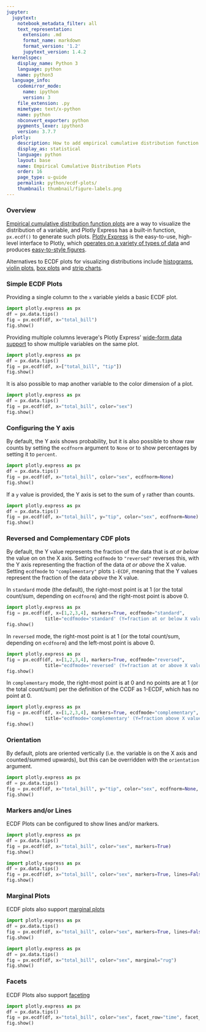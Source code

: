 ```yaml
---
jupyter:
  jupytext:
    notebook_metadata_filter: all
    text_representation:
      extension: .md
      format_name: markdown
      format_version: '1.2'
      jupytext_version: 1.4.2
  kernelspec:
    display_name: Python 3
    language: python
    name: python3
  language_info:
    codemirror_mode:
      name: ipython
      version: 3
    file_extension: .py
    mimetype: text/x-python
    name: python
    nbconvert_exporter: python
    pygments_lexer: ipython3
    version: 3.7.7
  plotly:
    description: How to add empirical cumulative distribution function (ECDF) plots.
    display_as: statistical
    language: python
    layout: base
    name: Empirical Cumulative Distribution Plots
    order: 16
    page_type: u-guide
    permalink: python/ecdf-plots/
    thumbnail: thumbnail/figure-labels.png
---
```


### Overview

[Empirical cumulative distribution function plots](https://en.wikipedia.org/wiki/Empirical_distribution_function) are a way to visualize the distribution of a variable, and Plotly Express has a built-in function, `px.ecdf()` to generate such plots. [Plotly Express](/python/plotly-express/) is the easy-to-use, high-level interface to Plotly, which [operates on a variety of types of data](/python/px-arguments/) and produces [easy-to-style figures](/python/styling-plotly-express/).

Alternatives to ECDF plots for visualizing distributions include [histograms](https://plotly.com/python/histograms/), [violin plots](https://plotly.com/python/violin/), [box plots](https://plotly.com/python/box-plots/) and [strip charts](https://plotly.com/python/strip-charts/).

### Simple ECDF Plots

Providing a single column to the `x` variable yields a basic ECDF plot.

```python
import plotly.express as px
df = px.data.tips()
fig = px.ecdf(df, x="total_bill")
fig.show()
```

Providing multiple columns leverage's Plotly Express' [wide-form data support](https://plotly.com/python/wide-form/) to show multiple variables on the same plot.

```python
import plotly.express as px
df = px.data.tips()
fig = px.ecdf(df, x=["total_bill", "tip"])
fig.show()
```

It is also possible to map another variable to the color dimension of a plot.

```python
import plotly.express as px
df = px.data.tips()
fig = px.ecdf(df, x="total_bill", color="sex")
fig.show()
```

### Configuring the Y axis

By default, the Y axis shows probability, but it is also possible to show raw counts by setting the `ecdfnorm` argument to `None` or to show percentages by setting it to `percent`.

```python
import plotly.express as px
df = px.data.tips()
fig = px.ecdf(df, x="total_bill", color="sex", ecdfnorm=None)
fig.show()
```

If a `y` value is provided, the Y axis is set to the sum of `y` rather than counts.

```python
import plotly.express as px
df = px.data.tips()
fig = px.ecdf(df, x="total_bill", y="tip", color="sex", ecdfnorm=None)
fig.show()
```

### Reversed and Complementary CDF plots

By default, the Y value represents the fraction of the data that is *at or below* the value on on the X axis. Setting `ecdfmode` to `"reversed"` reverses this, with the Y axis representing the fraction of the data *at or above* the X value. Setting `ecdfmode` to `"complementary"` plots `1-ECDF`, meaning that the Y values represent the fraction of the data *above* the X value.

In `standard` mode (the default), the right-most point is at 1 (or the total count/sum, depending on `ecdfnorm`) and the right-most point is above 0.

```python
import plotly.express as px
fig = px.ecdf(df, x=[1,2,3,4], markers=True, ecdfmode="standard",
              title="ecdfmode='standard' (Y=fraction at or below X value, this the default)")
fig.show()
```

In `reversed` mode, the right-most point is at 1 (or the total count/sum, depending on `ecdfnorm`) and the left-most point is above 0.

```python
import plotly.express as px
fig = px.ecdf(df, x=[1,2,3,4], markers=True, ecdfmode="reversed",
              title="ecdfmode='reversed' (Y=fraction at or above X value)")
fig.show()
```

In `complementary` mode, the right-most point is at 0 and no points are at 1 (or the total count/sum) per the definition of the CCDF as 1-ECDF, which has no point at 0.

```python
import plotly.express as px
fig = px.ecdf(df, x=[1,2,3,4], markers=True, ecdfmode="complementary",
              title="ecdfmode='complementary' (Y=fraction above X value)")
fig.show()
```

### Orientation

By default, plots are oriented vertically (i.e. the variable is on the X axis and counted/summed upwards), but this can be overridden with the `orientation` argument.

```python
import plotly.express as px
df = px.data.tips()
fig = px.ecdf(df, x="total_bill", y="tip", color="sex", ecdfnorm=None, orientation="h")
fig.show()
```

### Markers and/or Lines

ECDF Plots can be configured to show lines and/or markers.

```python
import plotly.express as px
df = px.data.tips()
fig = px.ecdf(df, x="total_bill", color="sex", markers=True)
fig.show()
```

```python
import plotly.express as px
df = px.data.tips()
fig = px.ecdf(df, x="total_bill", color="sex", markers=True, lines=False)
fig.show()
```

### Marginal Plots

ECDF plots also support [marginal plots](https://plotly.com/python/marginal-plots/)

```python
import plotly.express as px
df = px.data.tips()
fig = px.ecdf(df, x="total_bill", color="sex", markers=True, lines=False, marginal="histogram")
fig.show()
```

```python
import plotly.express as px
df = px.data.tips()
fig = px.ecdf(df, x="total_bill", color="sex", marginal="rug")
fig.show()
```

### Facets

ECDF Plots also support [faceting](https://plotly.com/python/facet-plots/)

```python
import plotly.express as px
df = px.data.tips()
fig = px.ecdf(df, x="total_bill", color="sex", facet_row="time", facet_col="day")
fig.show()
```

